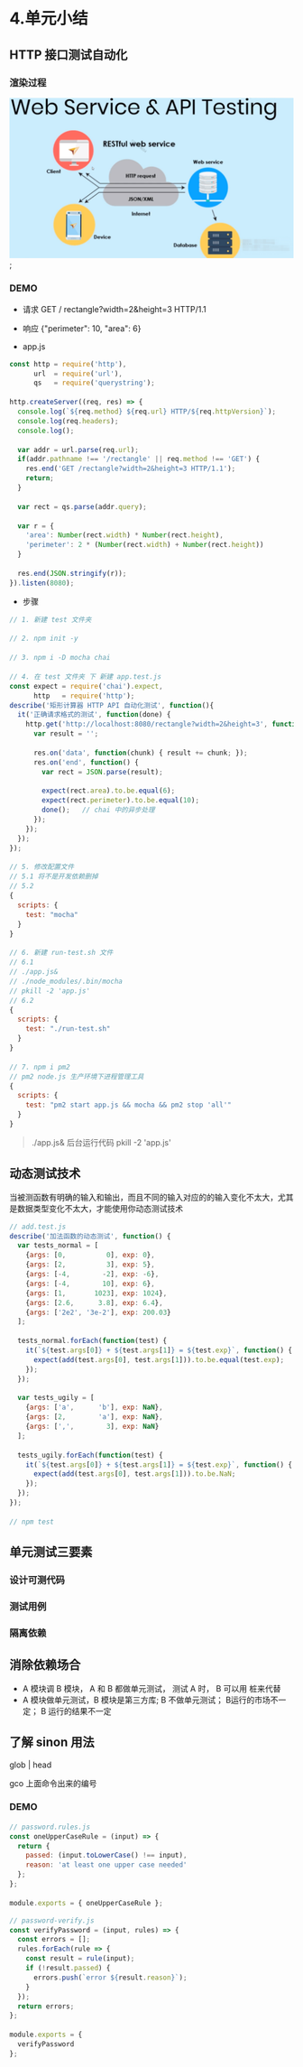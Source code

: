 # 4.单元小结

## 	HTTP 接口测试自动化

### 渲染过程
![命令执行的原理](./imgs/4.1.png);

### DEMO 

* 请求 
GET / rectangle?width=2&height=3 HTTP/1.1

* 响应 
{"perimeter": 10, "area": 6}

* app.js

```js
const http = require('http'),
      url  = require('url'),
      qs   = require('querystring');

http.createServer((req, res) => {
  console.log(`${req.method} ${req.url} HTTP/${req.httpVersion}`);
  console.log(req.headers);
  console.log();

  var addr = url.parse(req.url);
  if(addr.pathname !== '/rectangle' || req.method !== 'GET') {
    res.end('GET /rectangle?width=2&height=3 HTTP/1.1');
    return;
  }

  var rect = qs.parse(addr.query);

  var r = {
    'area': Number(rect.width) * Number(rect.height),
    'perimeter': 2 * (Number(rect.width) + Number(rect.height))
  }

  res.end(JSON.stringify(r));
}).listen(8080);
```

* 步骤

```js
// 1. 新建 test 文件夹

// 2. npm init -y

// 3. npm i -D mocha chai

// 4. 在 test 文件夹 下 新建 app.test.js
const expect = require('chai').expect,
      http   = require('http');
describe('矩形计算器 HTTP API 自动化测试', function(){
  it('正确请求格式的测试', function(done) {
    http.get('http://localhost:8080/rectangle?width=2&height=3', function(res){
      var result = '';

      res.on('data', function(chunk) { result += chunk; });
      res.on('end', function() {
        var rect = JSON.parse(result);

        expect(rect.area).to.be.equal(6);
        expect(rect.perimeter).to.be.equal(10);
        done();   // chai 中的异步处理
      });
    });
  });
});

// 5. 修改配置文件  
// 5.1 将不是开发依赖删掉
// 5.2
{
  scripts: {
    test: "mocha"
  }
}

// 6. 新建 run-test.sh 文件
// 6.1
// ./app.js&
// ./node_modules/.bin/mocha
// pkill -2 'app.js'
// 6.2
{
  scripts: {
    test: "./run-test.sh"
  }
}

// 7. npm i pm2
// pm2 node.js 生产环境下进程管理工具
{
  scripts: {
    test: "pm2 start app.js && mocha && pm2 stop 'all'"
  }
}
```

> ./app.js&    后台运行代码  pkill -2 'app.js'

## 动态测试技术

当被测函数有明确的输入和输出，而且不同的输入对应的的输入变化不太大，尤其是数据类型变化不太大，才能使用你动态测试技术

```js
// add.test.js
describe('加法函数的动态测试', function() {
  var tests_normal = [
    {args: [0,          0], exp: 0},
    {args: [2,          3], exp: 5},
    {args: [-4,        -2], exp: -6},
    {args: [-4,        10], exp: 6},
    {args: [1,       1023], exp: 1024},
    {args: [2.6,      3.8], exp: 6.4},
    {args: ['2e2', '3e-2'], exp: 200.03}
  ];

  tests_normal.forEach(function(test) {
    it(`${test.args[0]} + ${test.args[1]} = ${test.exp}`, function() {
      expect(add(test.args[0], test.args[1])).to.be.equal(test.exp);
    });
  });

  var tests_ugily = [
    {args: ['a',      'b'], exp: NaN},
    {args: [2,        'a'], exp: NaN},
    {args: [',',        3], exp: NaN}
  ];

  tests_ugily.forEach(function(test) {
    it(`${test.args[0]} + ${test.args[1]} = ${test.exp}`, function() {
      expect(add(test.args[0], test.args[1])).to.be.NaN;
    });
  });
});

// npm test
```

## 单元测试三要素

### 设计可测代码

### 测试用例

### 隔离依赖

## 消除依赖场合

* A 模块调 B 模块， A 和 B 都做单元测试， 测试 A 时， B 可以用 桩来代替
* A 模块做单元测试，B 模块是第三方库; B 不做单元测试； B运行的市场不一定； B 运行的结果不一定

## 了解 sinon 用法

glob | head

gco 上面命令出来的编号

### DEMO

```js
// password.rules.js
const oneUpperCaseRule = (input) => {
  return {
    passed: (input.toLowerCase() !== input),
    reason: 'at least one upper case needed'
  };
};

module.exports = { oneUpperCaseRule };
```

```js
// password-verify.js 
const verifyPassword = (input, rules) => {
  const errors = [];
  rules.forEach(rule => {
    const result = rule(input);
    if (!result.passed) {
      errors.push(`error ${result.reason}`);
    }
  });
  return errors;
};

module.exports = {
  verifyPassword
};  
```